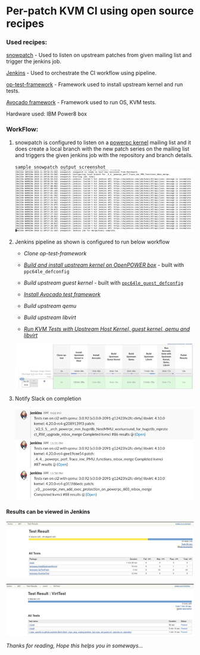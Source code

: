 # Per-patch KVM CI using open source recipes

### __Used recipes:__

[snowpatch](https://github.com/ruscur/snowpatch) - Used to listen on upstream patches from given mailing list and trigger the jenkins job.

[Jenkins](https://jenkins.io/doc/book/pipeline/) - Used to orchestrate the CI workflow using pipeline.

[op-test-framework](https://github.com/open-power/op-test-framework) - Framework used to install upstream kernel and run tests.

[Avocado framework](https://github.com/avocado-framework) - Framework used to run OS, KVM tests.

Hardware used: IBM Power8 box

### __WorkFlow:__

1. snowpatch is configured to listen on a [powerpc kernel](https://patchwork.ozlabs.org/project/linuxppc-dev/list/) mailing list and it does
create a local branch with the new patch series on the mailing list and triggers
the given jenkins job with the repository and branch details.

    `sample snowpatch output screenshot`
    ![](https://github.com/sathnaga/sathnaga.github.io/raw/master/resources/snowpatchlistenonpatch.png)

2. Jenkins pipeline as shown is configured to run below workflow

    * _Clone op-test-framework_

    * [_Build and install upstream kernel on OpenPOWER box_](https://sathnaga86.com/2018/11/08/upstream-kernel-install-using-op-test-framework.html) - built with `ppc64le_defconfig`

    * _Build upstream guest kernel_ - built with [`ppc64le_guest_defconfig`](http://patchwork.ozlabs.org/patch/994647/)

    * [_Install Avocado test framework_](https://sathnaga86.com/2018/05/17/testing-kvm-through-libvirt-environment.html)

    * _Build upstream qemu_

    * _Build upstream libvirt_

    * [_Run KVM Tests with Upstream Host Kernel, guest kernel, qemu and libvirt_](https://sathnaga86.com/2018/11/11/run-host-tests-using-op-test-framework.html)

    ![](https://github.com/sathnaga/sathnaga.github.io/raw/master/resources/kvmcipipeline.png)

3. Notify Slack on completion

    ![](https://github.com/sathnaga/sathnaga.github.io/raw/master/resources/kvmcislacknotification.png)

#### Results can be viewed in Jenkins

![](https://github.com/sathnaga/sathnaga.github.io/raw/master/resources/kvmcipipelineresult.png)

![](https://github.com/sathnaga/sathnaga.github.io/raw/master/resources/kvmcipipelinekvmtestsresult.png)


_Thanks for reading, Hope this helps you in someways..._
